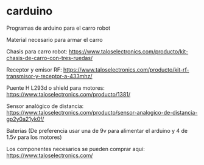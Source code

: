 # carduino
Programas de arduino para el carro robot

Material necesario para armar el carro

Chasis para carro robot:
https://www.taloselectronics.com/producto/kit-chasis-de-carro-con-tres-ruedas/

Receptor y emisor RF: 
https://www.taloselectronics.com/producto/kit-rf-transmisor-y-receptor-a-433mhz/

Puente H L293d o shield para motores:
https://www.taloselectronics.com/producto/1381/

Sensor analógico de distancia:
https://www.taloselectronics.com/producto/sensor-analogico-de-distancia-gp2y0a21yk0f/


Baterías (De preferencia usar una de 9v para alimentar el arduino y 4 de 1.5v para los motores)


Los componentes necesarios se pueden comprar aquí:
https://www.taloselectronics.com/
